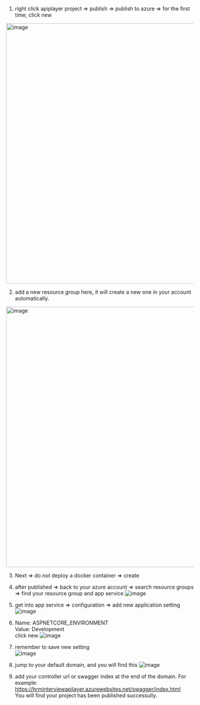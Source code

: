 1. right click apiplayer project => publish => publish to azure => for the first time, click new
<img width="699" alt="image" src="https://user-images.githubusercontent.com/59852184/222787481-719535cf-a761-42af-9626-98efd3368db3.png">

2. add a new resource group here, it will create a new one in your account automatically.
<img width="699" alt="image" src="https://user-images.githubusercontent.com/59852184/222788527-2958d3f9-cf7b-45b1-9820-84a8a44f97a2.png">

3. Next => do not deploy a docker container => create

4. after published => back to your azure account => search resource groups => find your resource group and app service
![image](https://user-images.githubusercontent.com/59852184/222789839-450cbbd2-a05d-41d5-a77c-9aabe1aa214f.png)

5. get into app service => configuration => add new application setting
![image](https://user-images.githubusercontent.com/59852184/222790063-de2abed5-fa4c-4ea7-ae0a-53b074c7299c.png)

6. Name: ASPNETCORE_ENVIRONMENT  
Value: Development  
click new
![image](https://user-images.githubusercontent.com/59852184/222790346-29255490-e266-4825-91fe-614342910a25.png)

7. remember to save new setting   
![image](https://user-images.githubusercontent.com/59852184/222790702-69d0156c-b07a-4420-a14f-b17fba06e6ef.png)

8. jump to your default domain, and you will find this
![image](https://user-images.githubusercontent.com/59852184/222790964-d2c77b1d-db30-4a9a-bb6a-db5a3d4e4988.png)

9. add your controller url or swagger index at the end of the domain.
For example: https://hrminterviewapilayer.azurewebsites.net/swagger/index.html  
You will find your project has been published successully.
